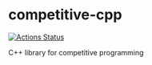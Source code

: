 # competitive-cpp

[![Actions Status](https://github.com/beet-aizu/library/workflows/verify/badge.svg)](https://github.com/beet-aizu/library/actions)

C++ library for competitive programming
